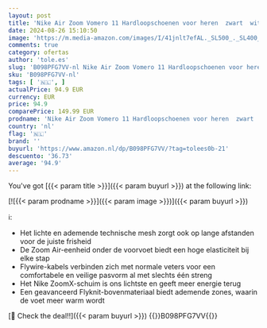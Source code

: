```yaml
---
layout: post
title: 'Nike Air Zoom Vomero 11 Hardloopschoenen voor heren  zwart  wit  antraciet  41 EU'
date: 2024-08-26 15:10:50
image: 'https://m.media-amazon.com/images/I/41jnlt7efAL._SL500_._SL400_.jpg'
comments: true
category: ofertas
author: 'tole.es'
slug: 'B098PFG7VV-nl Nike Air Zoom Vomero 11 Hardloopschoenen voor heren zwart...'
sku: 'B098PFG7VV-nl'
tags: [ '🇳🇱', ]
actualPrice: 94.9 EUR
currency: EUR
price: 94.9
comparePrice: 149.99 EUR
prodname: 'Nike Air Zoom Vomero 11 Hardloopschoenen voor heren  zwart  wit  antraciet  41 EU'
country: 'nl'
flag: '🇳🇱'
brand: ''
buyurl: 'https://www.amazon.nl/dp/B098PFG7VV/?tag=tolees0b-21'
descuento: '36.73'
average: '94.9'
---
```


You've got [{{< param title >}}]({{< param buyurl >}}) at the following link:

[![{{< param prodname >}}]({{< param image >}})]({{< param buyurl >}})

ℹ️:

- Het lichte en ademende technische mesh zorgt ook op lange afstanden voor de juiste frisheid
- De Zoom Air-eenheid onder de voorvoet biedt een hoge elasticiteit bij elke stap
- Flywire-kabels verbinden zich met normale veters voor een comfortabele en veilige pasvorm al met slechts één streng
- Het Nike ZoomX-schuim is ons lichtste en geeft meer energie terug
- Een geavanceerd Flyknit-bovenmateriaal biedt ademende zones, waarin de voet meer warm wordt

[🛒 Check the deal!!]({{< param buyurl >}})
{{<world>}}B098PFG7VV{{</world>}}

